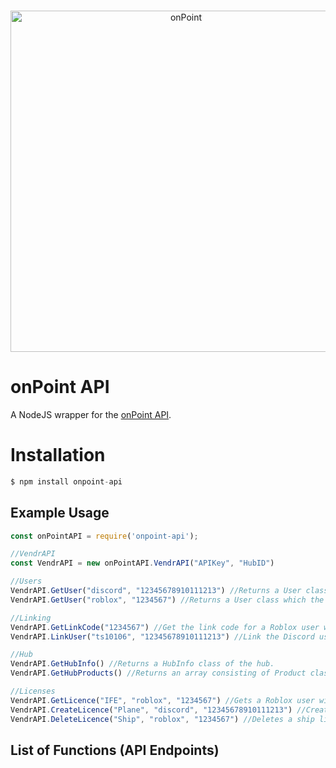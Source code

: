﻿
<div align="center">
  <br />
  <p>
    <a href="https://onpointrblx.com"><img src="https://i.imgur.com/5SBIYK5.png" width="546" alt="onPoint" /></a>
  </p>
</div>

# onPoint API

A NodeJS wrapper for the [onPoint API](https://onpointrblx.com/developers/vendr).

# Installation

```javascript
$ npm install onpoint-api
```

## Example Usage

```javascript
const onPointAPI = require('onpoint-api');

//VendrAPI
const VendrAPI = new onPointAPI.VendrAPI("APIKey", "HubID")

//Users
VendrAPI.GetUser("discord", "12345678910111213") //Returns a User class which the Discord Id is 12345678910111213.
VendrAPI.GetUser("roblox", "1234567") //Returns a User class which the Roblox Id is 1234567.

//Linking
VendrAPI.GetLinkCode("1234567") //Get the link code for a Roblox user with the id of 1234567.
VendrAPI.LinkUser("ts10106", "12345678910111213") //Link the Discord user with the id of 12345678910111213 with the link code which you can get with the GetLinkCode function.

//Hub
VendrAPI.GetHubInfo() //Returns a HubInfo class of the hub.
VendrAPI.GetHubProducts() //Returns an array consisting of Product classes of each product in your hub.

//Licenses
VendrAPI.GetLicence("IFE", "roblox", "1234567") //Gets a Roblox user with the Roblox Id of 1234567's IFE licence. Will error if there is no licence.
VendrAPI.CreateLicence("Plane", "discord", "12345678910111213") //Creates a Plane licence for the Discord user with the id of 12345678910111213.
VendrAPI.DeleteLicence("Ship", "roblox", "1234567") //Deletes a ship licence from the Roblox user with the Roblox Id of 1234567.
```

## List of Functions (API Endpoints)



